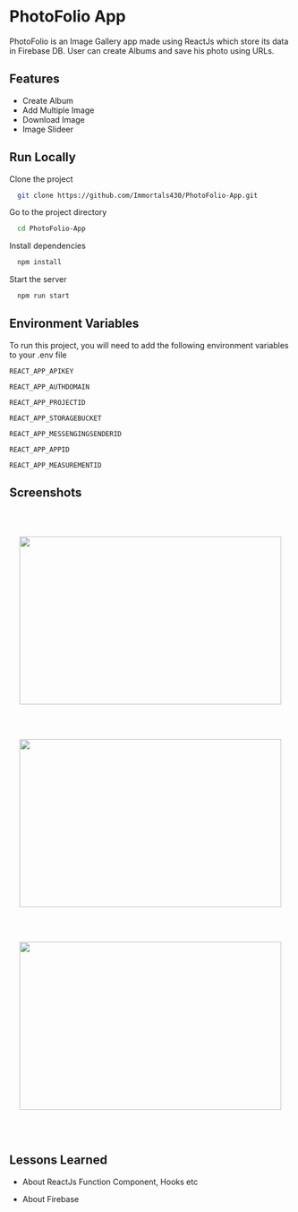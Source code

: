 
# PhotoFolio App

PhotoFolio is an Image Gallery app made using ReactJs which store its data in Firebase DB. User can create Albums and save his photo using URLs.


## Features

- Create Album
- Add Multiple Image
- Download Image
- Image Slideer


## Run Locally

Clone the project

```bash
  git clone https://github.com/Immortals430/PhotoFolio-App.git
```

Go to the project directory

```bash
  cd PhotoFolio-App
```

Install dependencies

```bash
  npm install
```

Start the server

```bash
  npm run start
```



## Environment Variables

To run this project, you will need to add the following environment variables to your .env file

`REACT_APP_APIKEY`

`REACT_APP_AUTHDOMAIN`

`REACT_APP_PROJECTID`

`REACT_APP_STORAGEBUCKET`

`REACT_APP_MESSENGINGSENDERID`

`REACT_APP_APPID`

`REACT_APP_MEASUREMENTID`



## Screenshots

<br><br>

<p align="center">
<img src="https://github.com/Immortals430/Todo-App/assets/124674815/93084a68-8dfe-4d4e-a11d-a1ef48a5d154" width="468" height="300" />
</p>

<br><br>

<p align="center">
<img src="https://github.com/Immortals430/Todo-App/assets/124674815/b565f168-e6fa-4cd3-b1ad-4bd7fdcaebd4" width="468" height="300" />
</p>

<br><br>

<p align="center">
<img src="https://github.com/Immortals430/Todo-App/assets/124674815/18619834-cb7d-4a38-86ad-f77323dbc327" width="468" height="300" />
</p>

<br><br>

## Lessons Learned

- About ReactJs Function Component, Hooks etc

- About Firebase
  








